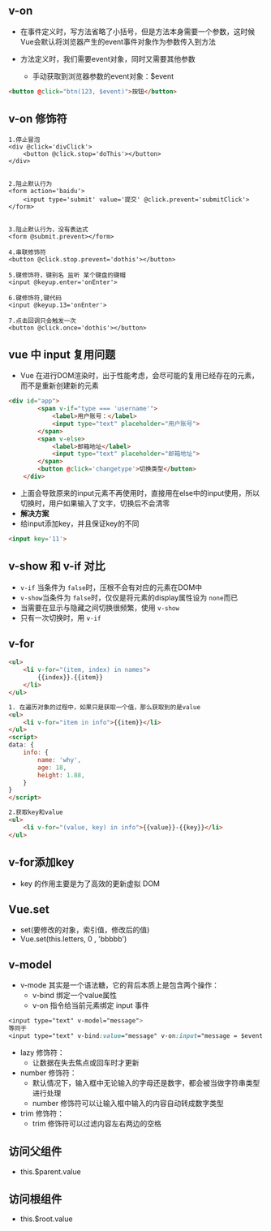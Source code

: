 ## v-on

- 在事件定义时，写方法省略了小括号，但是方法本身需要一个参数，这时候Vue会默认将浏览器产生的event事件对象作为参数传入到方法

- 方法定义时，我们需要event对象，同时又需要其他参数
  - 手动获取到浏览器参数的event对象：$event

```html
<button @click="btn(123, $event)">按钮</button>
```

## v-on 修饰符

```vue
1.停止冒泡
<div @click='divClick'>
    <button @click.stop='doThis'></button>
</div>


2.阻止默认行为
<form action='baidu'>
	<input type='submit' value='提交' @click.prevent='submitClick'>
</form>


3.阻止默认行为，没有表达式
<form @submit.prevent></form>

4.串联修饰符
<button @click.stop.prevent='dothis'></button>

5.键修饰符，键别名 监听 某个键盘的键帽
<input @keyup.enter='onEnter'>

6.键修饰符,键代码
<input @keyup.13='onEnter'>

7.点击回调只会触发一次
<button @click.once='dothis'></button>

```



## vue 中 input 复用问题

- Vue 在进行DOM渲染时，出于性能考虑，会尽可能的复用已经存在的元素，而不是重新创建新的元素

```html
<div id="app">
        <span v-if="type === 'username'">
            <label>用户账号：</label>
            <input type="text" placeholder="用户账号">
        </span>
        <span v-else>
            <label>邮箱地址</label>
            <input type="text" placeholder="邮箱地址">
        </span>
        <button @click='changetype'>切换类型</button>
    </div>
```

- 上面会导致原来的input元素不再使用时，直接用在else中的input使用，所以切换时，用户如果输入了文字，切换后不会清零
-  **解决方案**
  - 给input添加key，并且保证key的不同

```html
<input key='11'>
```

## v-show 和 v-if 对比

- `v-if` 当条件为 `false`时，压根不会有对应的元素在DOM中
- `v-show`当条件为 `false`时，仅仅是将元素的display属性设为 `none`而已
- 当需要在显示与隐藏之间切换很频繁，使用 `v-show`
- 只有一次切换时，用 `v-if`

## v-for 

```html
<ul>
    <li v-for="(item, index) in names">
        {{index}}.{{item}}
    </li>
</ul>
```

```html
1. 在遍历对象的过程中，如果只是获取一个值，那么获取到的是value
<ul>
    <li v-for="item in info">{{item}}</li>
</ul>
<script>
data: {
    info: {
        name: 'why',
        age: 18,
        height: 1.88,
    }
}
</script>
```

```html
2.获取key和value
<ul>
    <li v-for="(value, key) in info">{{value}}-{{key}}</li>
</ul>
```

## v-for添加key

- key 的作用主要是为了高效的更新虚拟 DOM

## Vue.set

- set(要修改的对象，索引值，修改后的值)
- Vue.set(this.letters, 0 , 'bbbbb')

## v-model 

- v-mode 其实是一个语法糖，它的背后本质上是包含两个操作：
  - v-bind 绑定一个value属性
  - v-on 指令给当前元素绑定 input 事件

```css
<input type="text" v-model="message">
等同于
<input type="text" v-bind:value="message" v-on:input="message = $event.target.value">
```

- lazy 修饰符：
  - 让数据在失去焦点或回车时才更新
- number 修饰符：
  - 默认情况下，输入框中无论输入的字母还是数字，都会被当做字符串类型进行处理
  - number 修饰符可以让输入框中输入的内容自动转成数字类型
- trim 修饰符：
  - trim 修饰符可以过滤内容左右两边的空格

## 访问父组件

- this.$parent.value

## 访问根组件

- this.$root.value